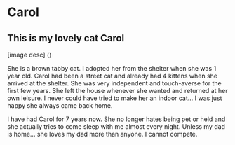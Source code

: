 # Carol
## This is my lovely cat Carol

[image desc] ()

She is a brown tabby cat. I adopted her from the shelter when she was 1 year old.
Carol had been a street cat and already had 4 kittens when she arrived at the shelter.
She was very independent and touch-averse for the first few years. She left the house whenever she wanted and returned at her own leisure.
I never could have tried to make her an indoor cat... I was just happy she always came back home.

[]()

I have had Carol for 7 years now. She no longer hates being pet or held and she actually tries to come sleep with me almost every night.
Unless my dad is home... she loves my dad more than anyone. I cannot compete.

[]()